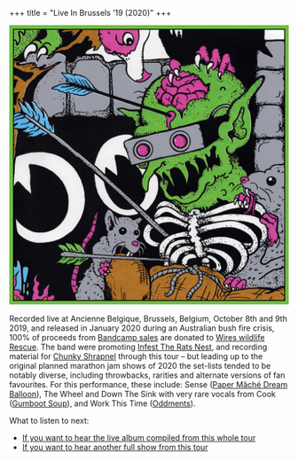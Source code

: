 +++
title = "Live In Brussels ’19 (2020)"
+++

![album cover of Live In Brussels 2019](./cover.jpg)

Recorded live at Ancienne Belgique, Brussels, Belgium, October 8th and 9th 2019, and released in January 2020 during an Australian bush fire crisis, 100% of proceeds from [Bandcamp sales](https://kinggizzard.bandcamp.com/album/live-in-brussels-19) are donated to [Wires wildlife Rescue](https://www.wires.org.au/). The band were promoting [Infest The Rats Nest](/releases/infest-the-rats-nest), and recording material for [Chunky Shrapnel](/releases/chunky-shrapnel) through this tour – but leading up to the original planned marathon jam shows of 2020 the set-lists tended to be notably diverse, including throwbacks, rarities and alternate versions of fan favourites. For this performance, these include: Sense ([Paper Mâché Dream Balloon](/releases/paper-mache-dream-balloon)), The Wheel and Down The Sink with very rare vocals from Cook ([Gumboot Soup](/releases/gumboot-soup)), and Work This Time ([Oddments](/releases/oddments)).

What to listen to next:

*   [If you want to hear the live album compiled from this whole tour](/releases/chunky-shrapnel)
*   [If you want to hear another full show from this tour](/releases/live-in-paris-2019)
